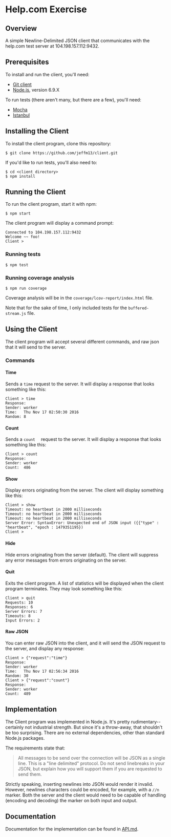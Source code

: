 # Help.com Exercise

## Overview
A simple Newline-Delimited JSON client that communicates with the help.com test server at 104.198.157.112:9432.

## Prerequisites
To install and run the client, you'll need:
- [Git client](https://git-scm.com/)
- [Node.js](http://nodejs.org), version 6.9.X

To run tests (there aren't many, but there are a few), you'll need:
- [Mocha](https://mochajs.org/)
- [Istanbul](https://github.com/gotwarlost/istanbul)

## Installing the Client
To install the client program, clone this repository: 

    $ git clone https://github.com/jeffm13/client.git

If you'd like to run tests, you'll also need to: 

    $ cd <client directory>
    $ npm install

## Running the Client
To run the client program, start it with npm:

    $ npm start
    
The client program will display a command prompt:

    Connected to 104.198.157.112:9432
    Welcome ~~ foo!
    Client >

### Running tests

    $ npm test
    
### Running coverage analysis

    $ npm run coverage
    
Coverage analysis will be in the `coverage/lcov-report/index.html` file. 

Note that for the sake of time, I only included tests for the `buffered-stream.js` file. 

## Using the Client

The client program will accept several different commands, and raw json that it will send to the server.  

### Commands
#### Time
Sends a `time` request to the server.  It will display a response that looks something like this: 

    Client > time
    Response:
    Sender:	worker
    Time:	Thu Nov 17 02:50:30 2016
    Random:	8

#### Count
Sends a `count	` request to the server. It will display a response that looks something like this: 

    Client > count
    Response:
    Sender:	worker
    Count:	486
    
#### Show
Display errors originating from the server. The client will display something like this: 

    Client > show
    Timeout: no heartbeat in 2000 milliseconds
    Timeout: no heartbeat in 2000 milliseconds
    Timeout: no heartbeat in 2000 milliseconds
    Server Error: SyntaxError: Unexpected end of JSON input ({{"type" : "heartbeat", "epoch : 1479351195})
    Client >

#### Hide
Hide errors originating from the server (default). The client will suppress any error messages from errors originating on the server. 

#### Quit
Exits the client program.  A list of statistics will be displayed when the client program terminates. They may look something like this: 

    Client > quit
    Requests: 10
    Responses: 6
    Server Errors: 7
    Timeouts: 8
    Input Errors: 2

#### Raw JSON
You can enter raw JSON into the client, and it will send the JSON request to the server, and display any response: 

    Client > {"request":"time"}
    Response:
    Sender:	worker
    Time:	Thu Nov 17 02:56:34 2016
    Random:	30
    Client > {"request":"count"}
    Response:
    Sender:	worker
    Count:	489



## Implementation

The Client program was implemented in Node.js.  It's pretty rudimentary--certainly not industrial strength.  But since it's a throw-away, that shouldn't be too surprising.  There are no external dependencies, other than standard Node.js packages. 

The requirements state that:

> All messages to be send over the connection will be JSON as a single line. This is a "line delimited" protocol. Do not send linebreaks in your JSON, but explain how you will support them if you are requested to send them. 

Strictly speaking, inserting newlines into JSON would render it invalid.  However, newlines characters could be encoded, for example, with a `//n` marker. Both the server and the client would need to be capable of handling (encoding and decoding) the marker on both input and output. 

## Documentation

Documentation for the implementation can be found in [API.md](API.md). 